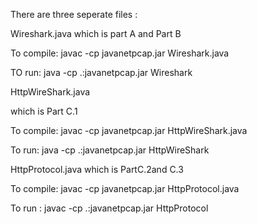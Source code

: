 There are three seperate files :

Wireshark.java which is part A and Part B

To compile: javac -cp javanetpcap.jar Wireshark.java

TO run: java -cp .:javanetpcap.jar Wireshark


HttpWireShark.java

which is Part C.1

To compile: javac -cp javanetpcap.jar HttpWireShark.java

To run: java -cp .:javanetpcap.jar HttpWireShark


HttpProtocol.java which is PartC.2and C.3

To compile: javac -cp javanetpcap.jar HttpProtocol.java

To run : javac -cp .:javanetpcap.jar HttpProtocol  <FILENAME>